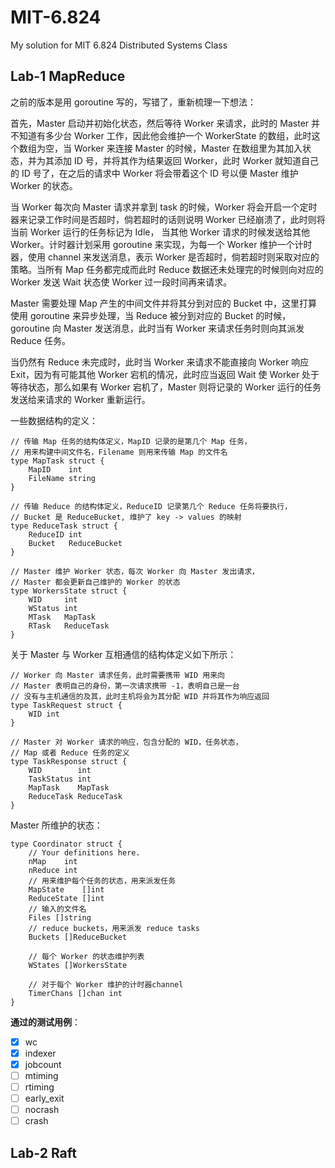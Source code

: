 # MIT-6.824
My solution for MIT 6.824 Distributed Systems Class

## Lab-1 MapReduce
之前的版本是用 goroutine 写的，写错了，重新梳理一下想法：  
   

首先，Master 启动并初始化状态，然后等待 Worker 来请求，此时的 Master 并不知道有多少台 Worker 工作，因此他会维护一个 WorkerState 的数组，此时这个数组为空，当 Worker 来连接 Master 的时候，Master 在数组里为其加入状态，并为其添加 ID 号，并将其作为结果返回 Worker，此时 Worker 就知道自己的 ID 号了，在之后的请求中 Worker 将会带着这个 ID 号以便 Master 维护 Worker 的状态。  
  
当 Worker 每次向 Master 请求并拿到 task 的时候，Worker 将会开启一个定时器来记录工作时间是否超时，倘若超时的话则说明 Worker 已经崩溃了，此时则将当前 Worker 运行的任务标记为 Idle， 当其他 Worker 请求的时候发送给其他 Worker。计时器计划采用 goroutine 来实现，为每一个 Worker 维护一个计时器，使用 channel 来发送消息，表示 Worker 是否超时，倘若超时则采取对应的策略。当所有 Map 任务都完成而此时 Reduce 数据还未处理完的时候则向对应的 Worker 发送 Wait 状态使 Worker 过一段时间再来请求。

Master 需要处理 Map 产生的中间文件并将其分到对应的 Bucket 中，这里打算使用 goroutine 来异步处理，当 Reduce 被分到对应的 Bucket 的时候，goroutine 向 Master 发送消息，此时当有 Worker 来请求任务时则向其派发 Reduce 任务。
  
当仍然有 Reduce 未完成时，此时当 Worker 来请求不能直接向 Worker 响应 Exit，因为有可能其他 Worker 宕机的情况，此时应当返回 Wait 使 Worker 处于等待状态，那么如果有 Worker 宕机了，Master 则将记录的 Worker 运行的任务发送给来请求的 Worker 重新运行。   
   
一些数据结构的定义：  
```golang
// 传输 Map 任务的结构体定义，MapID 记录的是第几个 Map 任务，
// 用来构建中间文件名，Filename 则用来传输 Map 的文件名
type MapTask struct {
	MapID    int
	FileName string
}
```

```golang
// 传输 Reduce 的结构体定义，ReduceID 记录第几个 Reduce 任务将要执行，
// Bucket 是 ReduceBucket, 维护了 key -> values 的映射
type ReduceTask struct {
	ReduceID int
	Bucket   ReduceBucket
}
```
   
```golang
// Master 维护 Worker 状态，每次 Worker 向 Master 发出请求，
// Master 都会更新自己维护的 Worker 的状态
type WorkersState struct {
	WID     int
	WStatus int
	MTask   MapTask
	RTask   ReduceTask
}
```  
   
关于 Master 与 Worker 互相通信的结构体定义如下所示：
```golang
// Worker 向 Master 请求任务，此时需要携带 WID 用来向
// Master 表明自己的身份，第一次请求携带 -1，表明自己是一台
// 没有与主机通信的及其，此时主机将会为其分配 WID 并将其作为响应返回
type TaskRequest struct {
	WID int
}

// Master 对 Worker 请求的响应，包含分配的 WID，任务状态，
// Map 或者 Reduce 任务的定义
type TaskResponse struct {
	WID        int
	TaskStatus int
	MapTask    MapTask
	ReduceTask ReduceTask
}
```
   
Master 所维护的状态：
```golang
type Coordinator struct {
	// Your definitions here.
	nMap    int
	nReduce int
	// 用来维护每个任务的状态，用来派发任务
	MapState    []int
	ReduceState []int
	// 输入的文件名
	Files []string
	// reduce buckets，用来派发 reduce tasks
	Buckets []ReduceBucket

	// 每个 Worker 的状态维护列表
	WStates []WorkersState

	// 对于每个 Worker 维护的计时器channel
	TimerChans []chan int
}
```

**通过的测试用例**：
- [x] wc
- [x] indexer
- [x] jobcount 
- [ ] mtiming
- [ ] rtiming
- [ ] early_exit
- [ ] nocrash
- [ ] crash

## Lab-2 Raft


